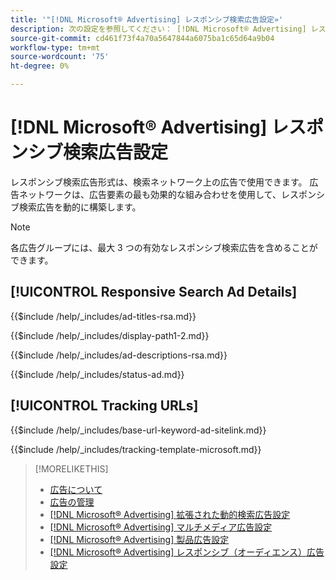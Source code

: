 ```yaml
---
title: '"[!DNL Microsoft® Advertising] レスポンシブ検索広告設定»'
description: 次の設定を参照してください： [!DNL Microsoft® Advertising] レスポンシブ検索広告。
source-git-commit: cd461f73f4a70a5647844a6075ba1c65d64a9b04
workflow-type: tm+mt
source-wordcount: '75'
ht-degree: 0%

---
```


# [!DNL Microsoft® Advertising] レスポンシブ検索広告設定

レスポンシブ検索広告形式は、検索ネットワーク上の広告で使用できます。 広告ネットワークは、広告要素の最も効果的な組み合わせを使用して、レスポンシブ検索広告を動的に構築します。

>[!NOTE]
>
>各広告グループには、最大 3 つの有効なレスポンシブ検索広告を含めることができます。

## [!UICONTROL Responsive Search Ad Details]

<!-- **[!UICONTROL Ad Titles]:** -->

{{$include /help/_includes/ad-titles-rsa.md}}

<!-- **[!UICONTROL Display Path 1]**, **[!UICONTROL Display Path 2]:** -->

{{$include /help/_includes/display-path1-2.md}}

<!-- **[!UICONTROL Ad Descriptions]:** -->

{{$include /help/_includes/ad-descriptions-rsa.md}}

<!-- **[!UICONTROL Status]:** -->

{{$include /help/_includes/status-ad.md}}

## [!UICONTROL Tracking URLs]

<!-- **[!UICONTROL Base URl]:** -->

{{$include /help/_includes/base-url-keyword-ad-sitelink.md}}

<!-- **[!UICONTROL Tracking Template]:** -->

{{$include /help/_includes/tracking-template-microsoft.md}}


>[!MORELIKETHIS]
>
>* [広告について](ad-about.md)
>* [広告の管理](ad-manage.md)
>* [[!DNL Microsoft® Advertising] 拡張された動的検索広告設定](ad-settings-microsoft-dsa.md)
>* [[!DNL Microsoft® Advertising] マルチメディア広告設定](ad-settings-microsoft-multimedia.md)
>* [[!DNL Microsoft® Advertising] 製品広告設定](ad-settings-microsoft-product.md)
>* [[!DNL Microsoft® Advertising] レスポンシブ（オーディエンス）広告設定](ad-settings-microsoft-responsive.md)

